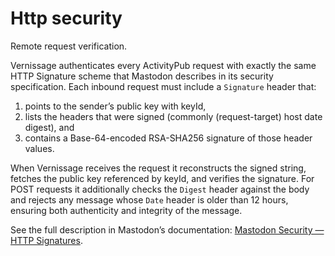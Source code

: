 # Http security

Remote request verification.

Vernissage authenticates every ActivityPub request with exactly the same HTTP Signature scheme that Mastodon describes in its security specification. Each inbound request must include a `Signature` header that:

1. points to the sender’s public key with keyId,
2. lists the headers that were signed (commonly (request-target) host date digest), and
3. contains a Base-64-encoded RSA-SHA256 signature of those header values.

When Vernissage receives the request it reconstructs the signed string, fetches the public key referenced by keyId, and verifies the signature. For POST requests it additionally checks the `Digest` header against the body and rejects any message whose `Date` header is older than 12 hours, ensuring both authenticity and integrity of the message.

See the full description in Mastodon’s documentation: [Mastodon Security — HTTP Signatures](https://docs.joinmastodon.org/spec/security/#http).
